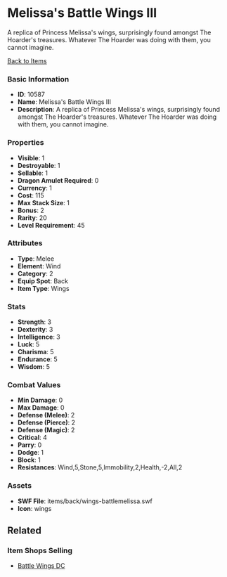 # Melissa's Battle Wings III

A replica of Princess Melissa's wings, surprisingly found amongst The Hoarder's treasures. Whatever The Hoarder was doing with them, you cannot imagine.

[Back to Items](../items.md)

### Basic Information

- **ID**: 10587
- **Name**: Melissa&#039;s Battle Wings III
- **Description**: A replica of Princess Melissa&#039;s wings, surprisingly found amongst The Hoarder&#039;s treasures. Whatever The Hoarder was doing with them, you cannot imagine.

### Properties

- **Visible**: 1
- **Destroyable**: 1
- **Sellable**: 1
- **Dragon Amulet Required**: 0
- **Currency**: 1
- **Cost**: 115
- **Max Stack Size**: 1
- **Bonus**: 2
- **Rarity**: 20
- **Level Requirement**: 45

### Attributes

- **Type**: Melee
- **Element**: Wind
- **Category**: 2
- **Equip Spot**: Back
- **Item Type**: Wings

### Stats

- **Strength**: 3
- **Dexterity**: 3
- **Intelligence**: 3
- **Luck**: 5
- **Charisma**: 5
- **Endurance**: 5
- **Wisdom**: 5

### Combat Values

- **Min Damage**: 0
- **Max Damage**: 0
- **Defense (Melee)**: 2
- **Defense (Pierce)**: 2
- **Defense (Magic)**: 2
- **Critical**: 4
- **Parry**: 0
- **Dodge**: 1
- **Block**: 1
- **Resistances**: Wind,5,Stone,5,Immobility,2,Health,-2,All,2

### Assets

- **SWF File**: items/back/wings-battlemelissa.swf
- **Icon**: wings

## Related

### Item Shops Selling

- [Battle Wings DC](../item-shops/372-battle-wings-dc.md)


